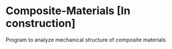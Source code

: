 # Composite-Materials [In construction]
Program to analyze mechanical structure of composite materials
